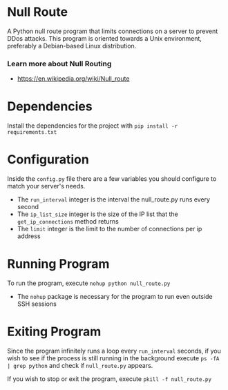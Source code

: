 # Null Route
A Python null route program that limits connections on a server to prevent DDos attacks. This program is oriented towards a Unix environment, preferably a Debian-based Linux distribution.

### Learn more about Null Routing
- https://en.wikipedia.org/wiki/Null_route

# Dependencies
Install the dependencies for the project with `pip install -r requirements.txt`

# Configuration
Inside the `config.py` file there are a few variables you should configure to match your server's needs.
- The `run_interval` integer is the interval the null_route.py runs every second
- The `ip_list_size` integer is the size of the IP list that the `get_ip_connections` method returns
- The `limit` integer is the limit to the number of connections per ip address
  
# Running Program
To run the program, execute `nohup python null_route.py`
- The `nohup` package is necessary for the program to run even outside SSH sessions

# Exiting Program
Since the program infinitely runs a loop every `run_interval` seconds, if you wish to see if the process is still running in the background execute `ps -fA | grep python` and check if `null_route.py` appears.  

If you wish to stop or exit the program, execute `pkill -f null_route.py`
